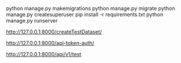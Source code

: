 <!-- Создание базы данных и админа, запуск сервера -->
python manage.py makemigrations
python manage.py migrate
python manage.py createsuperuser
pip install -r requirements.txt
python manage.py runserver


<!-- Создание тестового датасета -->
http://127.0.0.1:8000/createTestDataset/

<!-- Авторизация -->
http://127.0.0.1:8000/api-token-auth/

<!-- Получение данных соревнований -->
http://127.0.0.1:8000/api/v1/test

<!-- котакбас -->